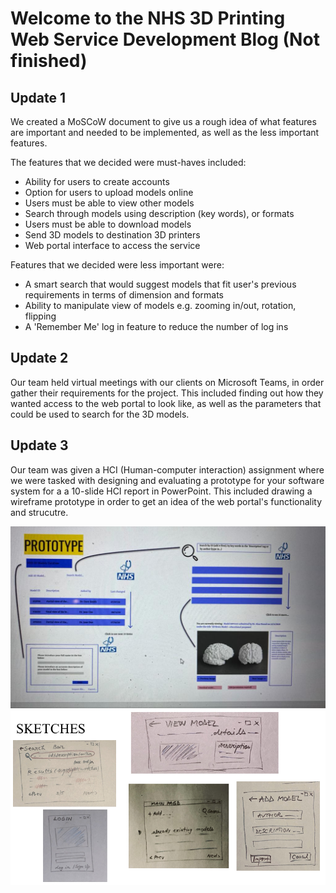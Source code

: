 # Welcome to the NHS 3D Printing Web Service Development Blog (Not finished)

## Update 1

We created a MoSCoW document to give us a rough idea of what features are important and needed to be implemented, as well as the less important features.

The features that we decided were must-haves included:
* Ability for users to create accounts   
* Option for users to upload models online
* Users must be able to view other models
* Search through models using description (key words), or formats
* Users must be able to download models
* Send 3D models to destination 3D printers
* Web portal interface to access the service

Features that we decided were less important were:
* A smart search that would suggest models that fit user's previous requirements in terms of dimension and formats
* Ability to manipulate view of models e.g. zooming in/out, rotation, flipping
* A 'Remember Me' log in feature to reduce the number of log ins 

## Update 2

Our team held virtual meetings with our clients on Microsoft Teams, in order gather their requirements for the project. This included finding out how they wanted access to the web portal to look like, as well as the parameters that could be used to search for the 3D models.

## Update 3

Our team was given a HCI (Human-computer interaction) assignment where we were tasked with designing and evaluating a prototype for your software system for a a 10-slide HCI report in PowerPoint. This included drawing a wireframe prototype in order to get an idea of the web portal's functionality and strucutre.

![image](/media/PHOTO-2020-11-09-20-16-15.jpg)
![image](/media/IMG_00B1DBA5F01E-1.jpeg)
